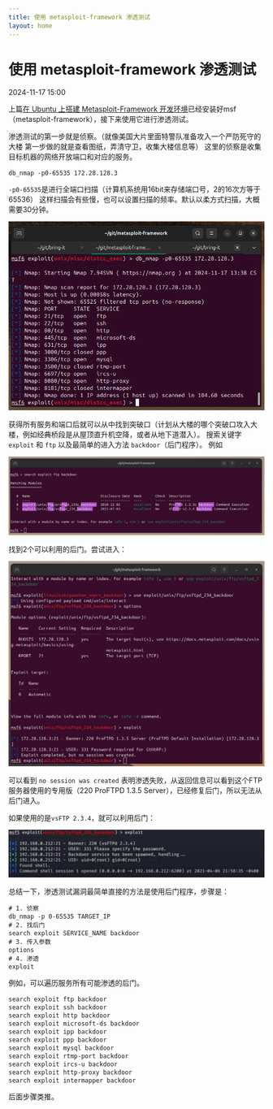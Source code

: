 ```yaml
---
title: 使用 metasploit-framework 渗透测试
layout: home
---
```


# 使用 metasploit-framework 渗透测试

2024-11-17 15:00

上篇[在 Ubuntu 上搭建 Metasploit-Framework 开发环境](2024-11-16-msf-development)已经安装好msf（metasploit-framework），接下来使用它进行渗透测试。

渗透测试的第一步就是侦察。（就像美国大片里面特警队准备攻入一个严防死守的大楼
第一步做的就是查看图纸，弄清守卫，收集大楼信息等）
这里的侦察是收集目标机器的网络开放端口和对应的服务。
```
db_nmap -p0-65535 172.28.128.3
```
`-p0-65535`是进行全端口扫描（计算机系统用16bit来存储端口号，2的16次方等于65536）
这样扫描会有些慢，也可以设置扫描的频率。默认以柔方式扫描，大概需要30分钟。

![1](assets/images/2024-11-17/1.png)

获得所有服务和端口后就可以从中找到突破口（计划从大楼的哪个突破口攻入大楼，例如经典桥段是从屋顶直升机空降，或者从地下道潜入）。
搜索关键字 `exploit` 和 `ftp` 以及最简单的进入方法 `backdoor`（后门程序）。
例如

![2](assets/images/2024-11-17/2.png)

找到2个可以利用的后门。尝试进入：

![3](assets/images/2024-11-17/3.png)

可以看到 `no session was created` 表明渗透失败，从返回信息可以看到这个FTP
服务器使用的专用版（220 ProFTPD 1.3.5 Server），已经修复后门，所以无法从后门进入。

如果使用的是`vsFTP 2.3.4`，就可以利用后门：

![4](assets/images/2024-11-17/4.png)

总结一下，渗透测试漏洞最简单直接的方法是使用后门程序，步骤是：

```shell
# 1. 侦察
db_nmap -p 0-65535 TARGET_IP
# 2. 找后门
search exploit SERVICE_NAME backdoor
# 3. 传入参数
options
# 4. 渗透
exploit
```

例如，可以遍历服务所有可能渗透的后门。
```
search exploit ftp backdoor
search exploit ssh backdoor
search exploit http backdoor
search exploit microsoft-ds backdoor
search exploit ipp backdoor
search exploit ppp backdoor
search exploit mysql backdoor
search exploit rtmp-port backdoor
search exploit ircs-u backdoor
search exploit http-proxy backdoor  
search exploit intermapper backdoor
```

后面步骤类推。
